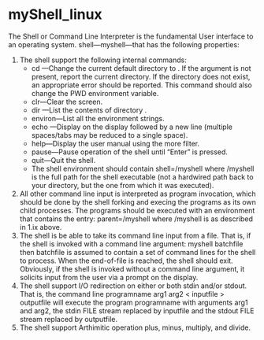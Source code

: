 # myShell_linux
The Shell or Command Line Interpreter is the fundamental User interface to an
operating system. shell—myshell—that has the following properties:
1. The shell support the following internal commands:
    - cd <directory>—Change the current default directory to <directory>. If the <directory> argument is not present, report the current directory. If the directory does not exist, an appropriate error should be reported. This command should also change the PWD environment variable.
    - clr—Clear the screen.
    - dir <directory>—List the contents of directory <directory>.
    - environ—List all the environment strings.
    - echo <comment>—Display <comment> on the display followed by a new line (multiple spaces/tabs may be reduced to a single space).
    - help—Display the user manual using the more filter.
    - pause—Pause operation of the shell until “Enter” is pressed.
    - quit—Quit the shell.
    - The shell environment should contain shell=<pathname>/myshell where <pathname>/myshell is the full path for the shell executable (not a hardwired path back to your directory, but the one from which it was executed).
2. All other command line input is interpreted as program invocation, which
should be done by the shell forking and execing the programs as its own child
processes. The programs should be executed with an environment that contains
the entry: parent=<pathname>/myshell where <pathname>/myshell
is as described in 1.ix above.
3. The shell is be able to take its command line input from a file. That is, if the
shell is invoked with a command line argument:
myshell batchfile
then batchfile is assumed to contain a set of command lines for the shell to
process. When the end-of-file is reached, the shell should exit. Obviously, if the
shell is invoked without a command line argument, it solicits input from the user
via a prompt on the display.
4. The shell support I/O redirection on either or both stdin and/or stdout.
That is, the command line
programname arg1 arg2 < inputfile > outputfile
will execute the program programname with arguments arg1 and arg2, the
stdin FILE stream replaced by inputfile and the stdout FILE stream
replaced by outputfile.
5. The shell support Arthimitic operation plus, minus, multiply, and divide.

  

